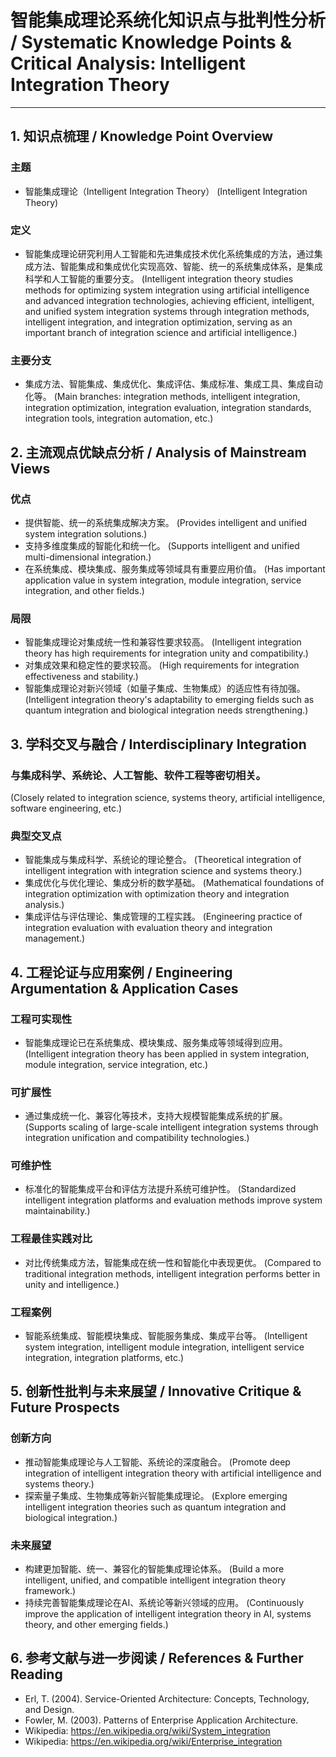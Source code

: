 # 智能集成理论系统化知识点与批判性分析 / Systematic Knowledge Points & Critical Analysis: Intelligent Integration Theory

---

## 1. 知识点梳理 / Knowledge Point Overview

### 主题
- 智能集成理论（Intelligent Integration Theory）
  (Intelligent Integration Theory)

### 定义
- 智能集成理论研究利用人工智能和先进集成技术优化系统集成的方法，通过集成方法、智能集成和集成优化实现高效、智能、统一的系统集成体系，是集成科学和人工智能的重要分支。
  (Intelligent integration theory studies methods for optimizing system integration using artificial intelligence and advanced integration technologies, achieving efficient, intelligent, and unified system integration systems through integration methods, intelligent integration, and integration optimization, serving as an important branch of integration science and artificial intelligence.)

### 主要分支
- 集成方法、智能集成、集成优化、集成评估、集成标准、集成工具、集成自动化等。
  (Main branches: integration methods, intelligent integration, integration optimization, integration evaluation, integration standards, integration tools, integration automation, etc.)

## 2. 主流观点优缺点分析 / Analysis of Mainstream Views

### 优点
- 提供智能、统一的系统集成解决方案。
  (Provides intelligent and unified system integration solutions.)
- 支持多维度集成的智能化和统一化。
  (Supports intelligent and unified multi-dimensional integration.)
- 在系统集成、模块集成、服务集成等领域具有重要应用价值。
  (Has important application value in system integration, module integration, service integration, and other fields.)

### 局限
- 智能集成理论对集成统一性和兼容性要求较高。
  (Intelligent integration theory has high requirements for integration unity and compatibility.)
- 对集成效果和稳定性的要求较高。
  (High requirements for integration effectiveness and stability.)
- 智能集成理论对新兴领域（如量子集成、生物集成）的适应性有待加强。
  (Intelligent integration theory's adaptability to emerging fields such as quantum integration and biological integration needs strengthening.)

## 3. 学科交叉与融合 / Interdisciplinary Integration

### 与集成科学、系统论、人工智能、软件工程等密切相关。
  (Closely related to integration science, systems theory, artificial intelligence, software engineering, etc.)

### 典型交叉点
- 智能集成与集成科学、系统论的理论整合。
  (Theoretical integration of intelligent integration with integration science and systems theory.)
- 集成优化与优化理论、集成分析的数学基础。
  (Mathematical foundations of integration optimization with optimization theory and integration analysis.)
- 集成评估与评估理论、集成管理的工程实践。
  (Engineering practice of integration evaluation with evaluation theory and integration management.)

## 4. 工程论证与应用案例 / Engineering Argumentation & Application Cases

### 工程可实现性
- 智能集成理论已在系统集成、模块集成、服务集成等领域得到应用。
  (Intelligent integration theory has been applied in system integration, module integration, service integration, etc.)

### 可扩展性
- 通过集成统一化、兼容化等技术，支持大规模智能集成系统的扩展。
  (Supports scaling of large-scale intelligent integration systems through integration unification and compatibility technologies.)

### 可维护性
- 标准化的智能集成平台和评估方法提升系统可维护性。
  (Standardized intelligent integration platforms and evaluation methods improve system maintainability.)

### 工程最佳实践对比
- 对比传统集成方法，智能集成在统一性和智能化中表现更优。
  (Compared to traditional integration methods, intelligent integration performs better in unity and intelligence.)

### 工程案例
- 智能系统集成、智能模块集成、智能服务集成、集成平台等。
  (Intelligent system integration, intelligent module integration, intelligent service integration, integration platforms, etc.)

## 5. 创新性批判与未来展望 / Innovative Critique & Future Prospects

### 创新方向
- 推动智能集成理论与人工智能、系统论的深度融合。
  (Promote deep integration of intelligent integration theory with artificial intelligence and systems theory.)
- 探索量子集成、生物集成等新兴智能集成理论。
  (Explore emerging intelligent integration theories such as quantum integration and biological integration.)

### 未来展望
- 构建更加智能、统一、兼容化的智能集成理论体系。
  (Build a more intelligent, unified, and compatible intelligent integration theory framework.)
- 持续完善智能集成理论在AI、系统论等新兴领域的应用。
  (Continuously improve the application of intelligent integration theory in AI, systems theory, and other emerging fields.)

## 6. 参考文献与进一步阅读 / References & Further Reading

- Erl, T. (2004). Service-Oriented Architecture: Concepts, Technology, and Design.
- Fowler, M. (2003). Patterns of Enterprise Application Architecture.
- Wikipedia: <https://en.wikipedia.org/wiki/System_integration>
- Wikipedia: <https://en.wikipedia.org/wiki/Enterprise_integration> 